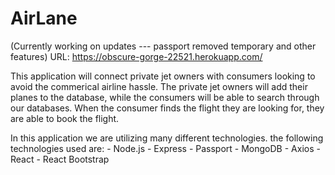 # AirLane
(Currently working on updates --- passport removed temporary and other features)
URL: https://obscure-gorge-22521.herokuapp.com/

This application will connect private jet owners with consumers looking to avoid the commerical airline hassle. The private jet owners will add their planes to the database, while the consumers will be able to search through our databases. When the consumer finds the flight they are looking for, they are able to book the flight.

In this application we are utilizing many different technologies. the following technologies used are:
	- Node.js
	- Express
	- Passport
	- MongoDB
	- Axios
	- React
	- React Bootstrap


